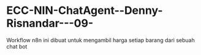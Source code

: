 # ECC-NIN-ChatAgent--Denny-Risnandar---09-
Workflow n8n ini dibuat untuk mengambil harga setiap barang dari sebuah chat bot

